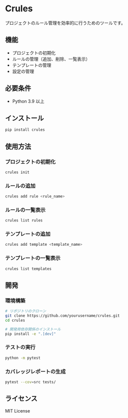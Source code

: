 # Crules

プロジェクトのルール管理を効率的に行うためのツールです。

## 機能

- プロジェクトの初期化
- ルールの管理（追加、削除、一覧表示）
- テンプレートの管理
- 設定の管理

## 必要条件

- Python 3.9 以上

## インストール

```bash
pip install crules
```

## 使用方法

### プロジェクトの初期化

```bash
crules init
```

### ルールの追加

```bash
crules add rule <rule_name>
```

### ルールの一覧表示

```bash
crules list rules
```

### テンプレートの追加

```bash
crules add template <template_name>
```

### テンプレートの一覧表示

```bash
crules list templates
```

## 開発

### 環境構築

```bash
# リポジトリのクローン
git clone https://github.com/yourusername/crules.git
cd crules

# 開発用依存関係のインストール
pip install -e ".[dev]"
```

### テストの実行

```bash
python -m pytest
```

### カバレッジレポートの生成

```bash
pytest --cov=src tests/
```

## ライセンス

MIT License
